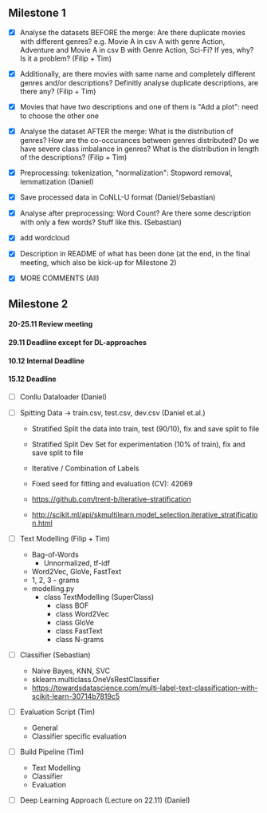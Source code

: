 ## Milestone 1

-   [x] Analyse the datasets BEFORE the merge: Are there duplicate movies with different genres? e.g. Movie A in csv A with genre Action, Adventure and Movie A in csv B with Genre Action, Sci-Fi? If yes, why? Is it a problem? (Filip + Tim)

-   [x] Additionally, are there movies with same name and completely different genres and/or descriptions? Definitly analyse duplicate descriptions, are there any? (Filip + Tim)

-   [x] Movies that have two descriptions and one of them is "Add a plot": need to choose the other one

-   [x] Analyse the dataset AFTER the merge: What is the distribution of genres? How are the co-occurances between genres distributed? Do we have severe class imbalance in genres? What is the distribution in length of the descriptions? (Filip + Tim)

-   [x] Preprocessing: tokenization, "normalization": Stopword removal, lemmatization (Daniel)

-   [x] Save processed data in CoNLL-U format (Daniel/Sebastian)

-   [x] Analyse after preprocessing: Word Count? Are there some description with only a few words? Stuff like this. (Sebastian)

-   [x] add wordcloud

-   [x] Description in README of what has been done (at the end, in the final meeting, which also be kick-up for Milestone 2)

-   [x] MORE COMMENTS (All)

## Milestone 2 

#### 20-25.11 Review meeting

#### 29.11 Deadline except for DL-approaches

#### 10.12 Internal Deadline

#### 15.12 Deadline

-   [ ] Conllu Dataloader (Daniel)

-   [ ] Spitting Data -> train.csv, test.csv, dev.csv (Daniel et.al.)
    - Stratified Split the data into train, test (90/10), fix and save split to file
    - Stratified Split Dev Set for experimentation (10% of train), fix and save split to file
    - Iterative / Combination of Labels
    - Fixed seed for fitting and evaluation (CV): 42069

    - https://github.com/trent-b/iterative-stratification
    - http://scikit.ml/api/skmultilearn.model_selection.iterative_stratification.html

-   [ ] Text Modelling (Filip + Tim)
    - Bag-of-Words  
        - Unnormalized, tf-idf
    - Word2Vec, GloVe, FastText
    - 1, 2, 3 - grams
    - modelling.py
        - class TextModelling (SuperClass)
            - class BOF
            - class Word2Vec
            - class GloVe
            - class FastText
            - class N-grams

-  [ ] Classifier (Sebastian)
    - Naive Bayes, KNN, SVC
    - sklearn.multiclass.OneVsRestClassifier
    - https://towardsdatascience.com/multi-label-text-classification-with-scikit-learn-30714b7819c5

-   [ ] Evaluation Script (Tim)
    - General
    - Classifier specific evaluation

-   [ ] Build Pipeline (Tim)
    - Text Modelling
    - Classifier
    - Evaluation

-   [ ] Deep Learning Approach (Lecture on 22.11) (Daniel)


